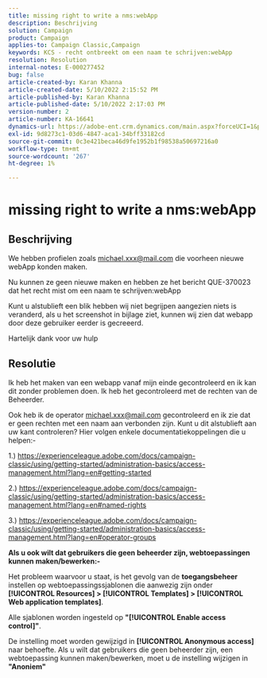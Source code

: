 ```yaml
---
title: missing right to write a nms:webApp
description: Beschrijving
solution: Campaign
product: Campaign
applies-to: Campaign Classic,Campaign
keywords: KCS - recht ontbreekt om een naam te schrijven:webApp
resolution: Resolution
internal-notes: E-000277452
bug: false
article-created-by: Karan Khanna
article-created-date: 5/10/2022 2:15:52 PM
article-published-by: Karan Khanna
article-published-date: 5/10/2022 2:17:03 PM
version-number: 2
article-number: KA-16641
dynamics-url: https://adobe-ent.crm.dynamics.com/main.aspx?forceUCI=1&pagetype=entityrecord&etn=knowledgearticle&id=8fb70db0-6bd0-ec11-a7b5-00224809c556
exl-id: 9d8273c1-03d6-4847-aca1-34bff33182cd
source-git-commit: 0c3e421beca46d9fe1952b1f98538a50697216a0
workflow-type: tm+mt
source-wordcount: '267'
ht-degree: 1%

---
```


# missing right to write a nms:webApp

## Beschrijving


We hebben profielen zoals michael.xxx@mail.com die voorheen nieuwe webApp konden maken.

Nu kunnen ze geen nieuwe maken en hebben ze het bericht QUE-370023 dat het recht mist om een naam te schrijven:webApp

Kunt u alstublieft een blik hebben wij niet begrijpen aangezien niets is veranderd, als u het screenshot in bijlage ziet, kunnen wij zien dat webapp door deze gebruiker eerder is gecreeerd.

Hartelijk dank voor uw hulp


## Resolutie


Ik heb het maken van een webapp vanaf mijn einde gecontroleerd en ik kan dit zonder problemen doen. Ik heb het gecontroleerd met de rechten van de Beheerder.

Ook heb ik de operator michael.xxx@mail.com gecontroleerd en ik zie dat er geen rechten met een naam aan verbonden zijn. Kunt u dit alstublieft aan uw kant controleren? Hier volgen enkele documentatiekoppelingen die u helpen:-

1.) https://experienceleague.adobe.com/docs/campaign-classic/using/getting-started/administration-basics/access-management.html?lang=en#getting-started

2.) https://experienceleague.adobe.com/docs/campaign-classic/using/getting-started/administration-basics/access-management.html?lang=en#named-rights

3.) https://experienceleague.adobe.com/docs/campaign-classic/using/getting-started/administration-basics/access-management.html?lang=en#operator-groups



<b>Als u ook wilt dat gebruikers die geen beheerder zijn, webtoepassingen kunnen maken/bewerken:-</b>

Het probleem waarvoor u staat, is het gevolg van de <b>toegangsbeheer</b> instellen op webtoepassingssjablonen die aanwezig zijn onder <b>[!UICONTROL Resources] > [!UICONTROL Templates] > [!UICONTROL Web application templates]</b>.

Alle sjablonen worden ingesteld op <b>&quot;[!UICONTROL Enable access control]&quot;</b>.

De instelling moet worden gewijzigd in <b>[!UICONTROL Anonymous access]</b> naar behoefte. Als u wilt dat gebruikers die geen beheerder zijn, een webtoepassing kunnen maken/bewerken, moet u de instelling wijzigen in <b>&quot;Anoniem&quot;</b>
